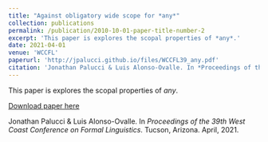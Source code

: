 ```yaml
---
title: "Against obligatory wide scope for *any*"
collection: publications
permalink: /publication/2010-10-01-paper-title-number-2
excerpt: 'This paper is explores the scopal properties of *any*.'
date: 2021-04-01
venue: 'WCCFL'
paperurl: 'http://jpalucci.github.io/files/WCCFL39_any.pdf'
citation: 'Jonathan Palucci & Luis Alonso-Ovalle. In *Proceedings of the 39th West Coast Conference on Formal Linguistics*. Tucson, Arizona. April, 2021.'
---
```

This paper is explores the scopal properties of *any*.

[Download paper here](http://jpalucci.github.io/files/WCCFL39_any.pdf)

Jonathan Palucci & Luis Alonso-Ovalle. In *Proceedings of the 39th West Coast Conference on Formal Linguistics*. Tucson, Arizona. April, 2021.
